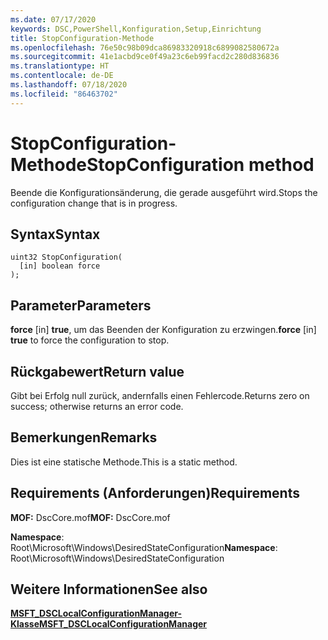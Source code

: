 ```yaml
---
ms.date: 07/17/2020
keywords: DSC,PowerShell,Konfiguration,Setup,Einrichtung
title: StopConfiguration-Methode
ms.openlocfilehash: 76e50c98b09dca86983320918c6899082580672a
ms.sourcegitcommit: 41e1acbd9ce0f49a23c6eb99facd2c280d836836
ms.translationtype: HT
ms.contentlocale: de-DE
ms.lasthandoff: 07/18/2020
ms.locfileid: "86463702"
---
```

# <a name="stopconfiguration-method"></a><span data-ttu-id="e2141-103">StopConfiguration-Methode</span><span class="sxs-lookup"><span data-stu-id="e2141-103">StopConfiguration method</span></span>

<span data-ttu-id="e2141-104">Beende die Konfigurationsänderung, die gerade ausgeführt wird.</span><span class="sxs-lookup"><span data-stu-id="e2141-104">Stops the configuration change that is in progress.</span></span>

## <a name="syntax"></a><span data-ttu-id="e2141-105">Syntax</span><span class="sxs-lookup"><span data-stu-id="e2141-105">Syntax</span></span>

```mof
uint32 StopConfiguration(
  [in] boolean force
);
```

## <a name="parameters"></a><span data-ttu-id="e2141-106">Parameter</span><span class="sxs-lookup"><span data-stu-id="e2141-106">Parameters</span></span>

<span data-ttu-id="e2141-107">**force** \[in\] **true**, um das Beenden der Konfiguration zu erzwingen.</span><span class="sxs-lookup"><span data-stu-id="e2141-107">**force** \[in\] **true** to force the configuration to stop.</span></span>

## <a name="return-value"></a><span data-ttu-id="e2141-108">Rückgabewert</span><span class="sxs-lookup"><span data-stu-id="e2141-108">Return value</span></span>

<span data-ttu-id="e2141-109">Gibt bei Erfolg null zurück, andernfalls einen Fehlercode.</span><span class="sxs-lookup"><span data-stu-id="e2141-109">Returns zero on success; otherwise returns an error code.</span></span>

## <a name="remarks"></a><span data-ttu-id="e2141-110">Bemerkungen</span><span class="sxs-lookup"><span data-stu-id="e2141-110">Remarks</span></span>

<span data-ttu-id="e2141-111">Dies ist eine statische Methode.</span><span class="sxs-lookup"><span data-stu-id="e2141-111">This is a static method.</span></span>

## <a name="requirements"></a><span data-ttu-id="e2141-112">Requirements (Anforderungen)</span><span class="sxs-lookup"><span data-stu-id="e2141-112">Requirements</span></span>

<span data-ttu-id="e2141-113">**MOF:** DscCore.mof</span><span class="sxs-lookup"><span data-stu-id="e2141-113">**MOF:** DscCore.mof</span></span>

<span data-ttu-id="e2141-114">**Namespace**: Root\Microsoft\Windows\DesiredStateConfiguration</span><span class="sxs-lookup"><span data-stu-id="e2141-114">**Namespace**: Root\Microsoft\Windows\DesiredStateConfiguration</span></span>

## <a name="see-also"></a><span data-ttu-id="e2141-115">Weitere Informationen</span><span class="sxs-lookup"><span data-stu-id="e2141-115">See also</span></span>

[<span data-ttu-id="e2141-116">**MSFT_DSCLocalConfigurationManager-Klasse**</span><span class="sxs-lookup"><span data-stu-id="e2141-116">**MSFT_DSCLocalConfigurationManager**</span></span>](msft-dsclocalconfigurationmanager.md)
